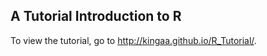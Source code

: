 ## A Tutorial Introduction to **R**

To view the tutorial, go to http://kingaa.github.io/R_Tutorial/.
